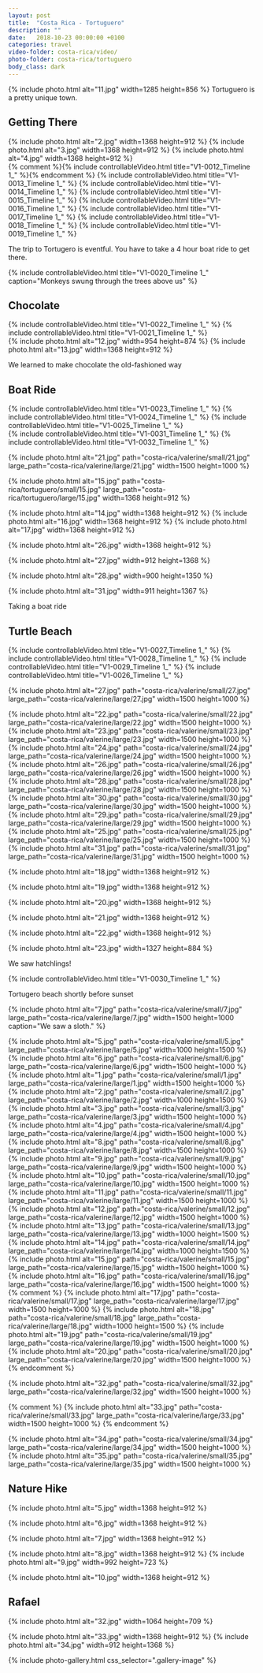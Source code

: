 ```yaml
---
layout: post
title:  "Costa Rica - Tortuguero"
description: ""
date:   2018-10-23 00:00:00 +0100
categories: travel
video-folder: costa-rica/video/
photo-folder: costa-rica/tortuguero
body_class: dark
---
```


{% include photo.html alt="11.jpg" width=1285 height=856 %}
Tortuguero is a pretty unique town.

## Getting There
<div class="gallery-tiled">
    {% include photo.html alt="2.jpg" width=1368 height=912 %}
    {% include photo.html alt="3.jpg" width=1368 height=912 %}
    {% include photo.html alt="4.jpg" width=1368 height=912 %}
</div>
<div class="video-sequence">
    {% comment %}{% include controllableVideo.html title="V1-0012_Timeline 1_" %}{% endcomment %}
    {% include controllableVideo.html title="V1-0013_Timeline 1_" %}
    {% include controllableVideo.html title="V1-0014_Timeline 1_" %}
    {% include controllableVideo.html title="V1-0015_Timeline 1_" %}
    {% include controllableVideo.html title="V1-0016_Timeline 1_" %}
    {% include controllableVideo.html title="V1-0017_Timeline 1_" %}
    {% include controllableVideo.html title="V1-0018_Timeline 1_" %}
    {% include controllableVideo.html title="V1-0019_Timeline 1_" %}
</div>

The trip to Tortugero is eventful. You have to take a 4 hour boat ride to get there.

{% include controllableVideo.html title="V1-0020_Timeline 1_" caption="Monkeys swung through the trees above us" %}

## Chocolate
<div class="video-sequence">
    {% include controllableVideo.html title="V1-0022_Timeline 1_" %}
    {% include controllableVideo.html title="V1-0021_Timeline 1_" %}
</div>


<div class="gallery-tiled">
    {% include photo.html alt="12.jpg" width=954 height=874 %}
    {% include photo.html alt="13.jpg" width=1368 height=912 %}
</div>


We learned to make chocolate the old-fashioned way


## Boat Ride
<div class="video-sequence">
    {% include controllableVideo.html title="V1-0023_Timeline 1_" %}
    {% include controllableVideo.html title="V1-0024_Timeline 1_" %}
    {% include controllableVideo.html title="V1-0025_Timeline 1_" %}
</div>

<div class="video-sequence">
    {% include controllableVideo.html title="V1-0031_Timeline 1_" %}
    {% include controllableVideo.html title="V1-0032_Timeline 1_" %}
</div>

{% include photo.html alt="21.jpg" path="costa-rica/valerine/small/21.jpg" large_path="costa-rica/valerine/large/21.jpg" width=1500 height=1000 %}

{% include photo.html alt="15.jpg" path="costa-rica/tortuguero/small/15.jpg"  large_path="costa-rica/tortuguero/large/15.jpg" width=1368 height=912 %}

<div class="gallery-tiled">
    {% include photo.html alt="14.jpg" width=1368 height=912 %}
    {% include photo.html alt="16.jpg" width=1368 height=912 %}
    {% include photo.html alt="17.jpg" width=1368 height=912 %}
</div>

{% include photo.html alt="26.jpg" width=1368 height=912 %}

{% include photo.html alt="27.jpg" width=912 height=1368 %}

{% include photo.html alt="28.jpg" width=900 height=1350 %}

{% include photo.html alt="31.jpg" width=911 height=1367 %}



Taking a boat ride

## Turtle Beach
<div class="video-sequence">
    {% include controllableVideo.html title="V1-0027_Timeline 1_" %}
    {% include controllableVideo.html title="V1-0028_Timeline 1_" %}
    {% include controllableVideo.html title="V1-0029_Timeline 1_" %}
    {% include controllableVideo.html title="V1-0026_Timeline 1_" %}
</div>

{% include photo.html alt="27.jpg" path="costa-rica/valerine/small/27.jpg" large_path="costa-rica/valerine/large/27.jpg" width=1500 height=1000 %}
<div class="gallery-tiled">
    {% include photo.html alt="22.jpg" path="costa-rica/valerine/small/22.jpg" large_path="costa-rica/valerine/large/22.jpg" width=1500 height=1000 %}
    {% include photo.html alt="23.jpg" path="costa-rica/valerine/small/23.jpg" large_path="costa-rica/valerine/large/23.jpg" width=1500 height=1000 %}
    {% include photo.html alt="24.jpg" path="costa-rica/valerine/small/24.jpg" large_path="costa-rica/valerine/large/24.jpg" width=1500 height=1000 %}
    {% include photo.html alt="26.jpg" path="costa-rica/valerine/small/26.jpg" large_path="costa-rica/valerine/large/26.jpg" width=1500 height=1000 %}
    {% include photo.html alt="28.jpg" path="costa-rica/valerine/small/28.jpg" large_path="costa-rica/valerine/large/28.jpg" width=1500 height=1000 %}
    {% include photo.html alt="30.jpg" path="costa-rica/valerine/small/30.jpg" large_path="costa-rica/valerine/large/30.jpg" width=1500 height=1000 %}
</div>
<div class="gallery-tiled">
    {% include photo.html alt="29.jpg" path="costa-rica/valerine/small/29.jpg" large_path="costa-rica/valerine/large/29.jpg" width=1500 height=1000 %}
    {% include photo.html alt="25.jpg" path="costa-rica/valerine/small/25.jpg" large_path="costa-rica/valerine/large/25.jpg" width=1500 height=1000 %}
</div>
{% include photo.html alt="31.jpg" path="costa-rica/valerine/small/31.jpg" large_path="costa-rica/valerine/large/31.jpg" width=1500 height=1000 %}

{% include photo.html alt="18.jpg" width=1368 height=912 %}

{% include photo.html alt="19.jpg" width=1368 height=912 %}

{% include photo.html alt="20.jpg" width=1368 height=912 %}

{% include photo.html alt="21.jpg" width=1368 height=912 %}

{% include photo.html alt="22.jpg" width=1368 height=912 %}

{% include photo.html alt="23.jpg" width=1327 height=884 %}



We saw hatchlings!

{% include controllableVideo.html title="V1-0030_Timeline 1_" %}

Tortugero beach shortly before sunset

{% include photo.html alt="7.jpg" path="costa-rica/valerine/small/7.jpg" large_path="costa-rica/valerine/large/7.jpg" width=1500 height=1000 caption="We saw a sloth." %}
<div class="gallery-tiled">
    {% include photo.html alt="5.jpg" path="costa-rica/valerine/small/5.jpg" large_path="costa-rica/valerine/large/5.jpg" width=1000 height=1500 %}
    {% include photo.html alt="6.jpg" path="costa-rica/valerine/small/6.jpg" large_path="costa-rica/valerine/large/6.jpg" width=1500 height=1000 %}
    {% include photo.html alt="1.jpg" path="costa-rica/valerine/small/1.jpg" large_path="costa-rica/valerine/large/1.jpg" width=1500 height=1000 %}
</div>
<div class="gallery-tiled">
    {% include photo.html alt="2.jpg" path="costa-rica/valerine/small/2.jpg" large_path="costa-rica/valerine/large/2.jpg" width=1000 height=1500 %}
    {% include photo.html alt="3.jpg" path="costa-rica/valerine/small/3.jpg" large_path="costa-rica/valerine/large/3.jpg" width=1500 height=1000 %}
</div>
{% include photo.html alt="4.jpg" path="costa-rica/valerine/small/4.jpg" large_path="costa-rica/valerine/large/4.jpg" width=1500 height=1000 %}

<div class="gallery-tiled">
    {% include photo.html alt="8.jpg" path="costa-rica/valerine/small/8.jpg" large_path="costa-rica/valerine/large/8.jpg" width=1500 height=1000 %}
    {% include photo.html alt="9.jpg" path="costa-rica/valerine/small/9.jpg" large_path="costa-rica/valerine/large/9.jpg" width=1500 height=1000 %}
</div>
<div class="gallery-tiled">
    {% include photo.html alt="10.jpg" path="costa-rica/valerine/small/10.jpg" large_path="costa-rica/valerine/large/10.jpg" width=1500 height=1000 %}
    {% include photo.html alt="11.jpg" path="costa-rica/valerine/small/11.jpg" large_path="costa-rica/valerine/large/11.jpg" width=1500 height=1000 %}
</div>
{% include photo.html alt="12.jpg" path="costa-rica/valerine/small/12.jpg" large_path="costa-rica/valerine/large/12.jpg" width=1500 height=1000 %}
{% include photo.html alt="13.jpg" path="costa-rica/valerine/small/13.jpg" large_path="costa-rica/valerine/large/13.jpg" width=1000 height=1500 %}
{% include photo.html alt="14.jpg" path="costa-rica/valerine/small/14.jpg" large_path="costa-rica/valerine/large/14.jpg" width=1000 height=1500 %}
<div class="gallery-tiled">
{% include photo.html alt="15.jpg" path="costa-rica/valerine/small/15.jpg" large_path="costa-rica/valerine/large/15.jpg" width=1500 height=1000 %}
{% include photo.html alt="16.jpg" path="costa-rica/valerine/small/16.jpg" large_path="costa-rica/valerine/large/16.jpg" width=1500 height=1000 %}
</div>
{% comment %}
{% include photo.html alt="17.jpg" path="costa-rica/valerine/small/17.jpg" large_path="costa-rica/valerine/large/17.jpg" width=1500 height=1000 %}
{% include photo.html alt="18.jpg" path="costa-rica/valerine/small/18.jpg" large_path="costa-rica/valerine/large/18.jpg" width=1000 height=1500 %}
{% include photo.html alt="19.jpg" path="costa-rica/valerine/small/19.jpg" large_path="costa-rica/valerine/large/19.jpg" width=1500 height=1000 %}
{% include photo.html alt="20.jpg" path="costa-rica/valerine/small/20.jpg" large_path="costa-rica/valerine/large/20.jpg" width=1500 height=1000 %}
{% endcomment %}

{% include photo.html alt="32.jpg" path="costa-rica/valerine/small/32.jpg" large_path="costa-rica/valerine/large/32.jpg" width=1500 height=1000 %}

{% comment %}
{% include photo.html alt="33.jpg" path="costa-rica/valerine/small/33.jpg" large_path="costa-rica/valerine/large/33.jpg" width=1500 height=1000 %}
{% endcomment %}

{% include photo.html alt="34.jpg" path="costa-rica/valerine/small/34.jpg" large_path="costa-rica/valerine/large/34.jpg" width=1500 height=1000 %}
{% include photo.html alt="35.jpg" path="costa-rica/valerine/small/35.jpg" large_path="costa-rica/valerine/large/35.jpg" width=1500 height=1000 %}

## Nature Hike
{% include photo.html alt="5.jpg" width=1368 height=912 %}

{% include photo.html alt="6.jpg" width=1368 height=912 %}

{% include photo.html alt="7.jpg" width=1368 height=912 %}

<div class="gallery-tiled">
    {% include photo.html alt="8.jpg" width=1368 height=912 %}
    {% include photo.html alt="9.jpg" width=992 height=723 %}
</div>

{% include photo.html alt="10.jpg" width=1368 height=912 %}

## Rafael 

{% include photo.html alt="32.jpg" width=1064 height=709 %}

<div class="gallery-tiled">
    {% include photo.html alt="33.jpg" width=1368 height=912 %}
    {% include photo.html alt="34.jpg" width=912 height=1368 %}
</div>

{% include photo-gallery.html css_selector=".gallery-image" %}
